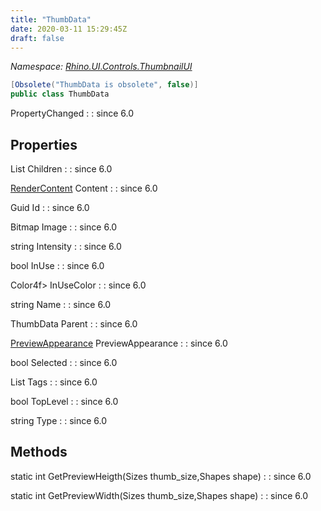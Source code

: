 ```yaml
---
title: "ThumbData"
date: 2020-03-11 15:29:45Z
draft: false
---
```


*Namespace: [Rhino.UI.Controls.ThumbnailUI](../)*

```cs
[Obsolete("ThumbData is obsolete", false)]
public class ThumbData
```

PropertyChanged
: 
: since 6.0
## Properties

List<ThumbData> Children
: 
: since 6.0

[RenderContent](/rhinocommon/rhino/render/rendercontent/) Content
: 
: since 6.0

Guid Id
: 
: since 6.0

Bitmap Image
: 
: since 6.0

string Intensity
: 
: since 6.0

bool InUse
: 
: since 6.0

Color4f> InUseColor
: 
: since 6.0

string Name
: 
: since 6.0

ThumbData Parent
: 
: since 6.0

[PreviewAppearance](/rhinocommon/rhino/render/previewappearance/) PreviewAppearance
: 
: since 6.0

bool Selected
: 
: since 6.0

List<string> Tags
: 
: since 6.0

bool TopLevel
: 
: since 6.0

string Type
: 
: since 6.0
## Methods

static int GetPreviewHeigth(Sizes thumb_size,Shapes shape)
: 
: since 6.0

static int GetPreviewWidth(Sizes thumb_size,Shapes shape)
: 
: since 6.0
